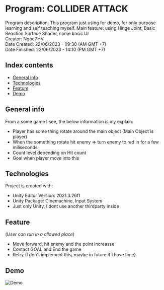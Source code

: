 # Program: COLLIDER ATTACK
Program description: This program just using for demo, for only purpose learning and self teaching myself. Main feature: using Hinge Joint, Basic Reaction Surface Shader, some basic UI <br />
Creator: NgocPHV <br />
Date Created: 22/06/2023 - 09:30 (AM GMT +7) <br />
Date Finished: 22/06/2023 - 14:10 (PM GMT +7)  <br />

## Index contents
* [General info](#general-info)
* [Technologies](#technologies)
* [Feature](#feature)
* [Demo](#demo)

## General info
From a some game I see, the below information is my explain: <br />
- Player has some thing rotate around the main object (Main Object is player)
- When the something rotate hit enemy => turn enemy to red in for a few miliseconds
- Count level depending on Hit count
- Goal when player move into this

## Technologies
Project is created with:
* Unity Editor Version: 2021.3.26f1
* Unity Package: Cinemachine, Input System
* Just only Unity, I dont use another thirdparty inside

## Feature
(*User can run in a allowed place*)
- Move forward, hit enemy and the point increasse
- Contact GOAL and End the game
- Retry (I don't implement this, maybe in future if I have time)

## Demo
![Demo](./FileGif/Demo_1.gif)
